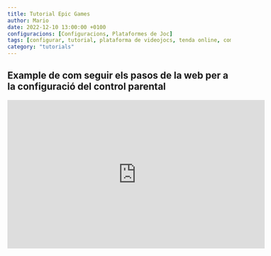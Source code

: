 ```yaml
---
title: Tutorial Epic Games
author: Mario
date: 2022-12-10 13:00:00 +0100
configuracions: [Configuracions, Plataformes de Joc]
tags: [configurar, tutorial, plataforma de videojocs, tenda online, comprar, control, parental, pc, EpicGames, Epic, Games, Fonite, xats, xats i veus, comunicacions, limitar, 29 de Novembre de 2022, escrit per Mario, PEGI +18, correu, direcció email, PIN]
category: "tutorials"
---
```


## Example de com seguir els pasos de la web per a la configuració del control parental

<iframe width="580" height="335" src="https://www.youtube.com/embed/tAX8Bl46MRs" title="YouTube video player" frameborder="0" allow="accelerometer; autoplay; clipboard-write; encrypted-media; gyroscope; picture-in-picture" allowfullscreen></iframe>